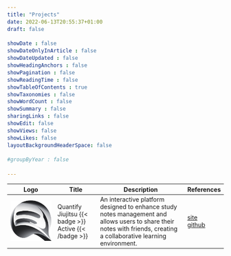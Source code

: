 ```yaml
---
title: "Projects"
date: 2022-06-13T20:55:37+01:00
draft: false

showDate : false
showDateOnlyInArticle : false
showDateUpdated : false
showHeadingAnchors : false
showPagination : false
showReadingTime : false
showTableOfContents : true
showTaxonomies : false 
showWordCount : false
showSummary : false
sharingLinks : false
showEdit: false
showViews: false
showLikes: false
layoutBackgroundHeaderSpace: false

#groupByYear : false

---
```


<table>
    <thead>
        <tr>
            <th>Logo</th>
            <th>Title</th>
            <th>Description</th>
            <th>References</th>
        </tr>
    </thead>
    <tbody>
         <tr>
            <td><img class="customEntitityAlbum" style="background-color:transparent" src="quantifyjiujitsu_logo.png"/></td>
            <td>
              Quantify Jiujitsu
              {{< badge >}}
              Active
              {{< /badge >}}
            </td>
            <td>An interactive platform designed to enhance study notes management and allows users to share their notes with friends, creating a collaborative learning environment.</td>
            <td><a target="_blank" href="https://quantifyjiujitsu.com">site</a></br><a target="_blank" href="https://github.com/kuanting-wu/quantifyjiujitsu">github</a></td>
        </tr>
    </tbody>
</table>
